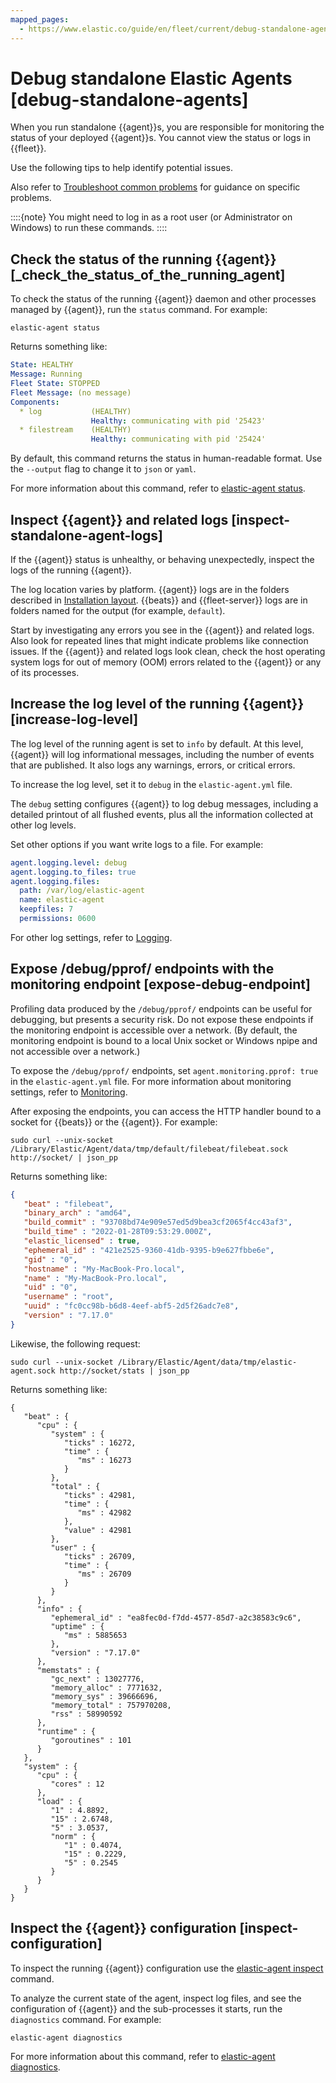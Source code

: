 ```yaml
---
mapped_pages:
  - https://www.elastic.co/guide/en/fleet/current/debug-standalone-agents.html
---
```


# Debug standalone Elastic Agents [debug-standalone-agents]

When you run standalone {{agent}}s, you are responsible for monitoring the status of your deployed {{agent}}s. You cannot view the status or logs in {{fleet}}.

Use the following tips to help identify potential issues.

Also refer to [Troubleshoot common problems](docs-content://troubleshoot/ingest/fleet/common-problems.md) for guidance on specific problems.

::::{note}
You might need to log in as a root user (or Administrator on Windows) to run these commands.
::::



## Check the status of the running {{agent}} [_check_the_status_of_the_running_agent]

To check the status of the running {{agent}} daemon and other processes managed by {{agent}}, run the `status` command. For example:

```shell
elastic-agent status
```

Returns something like:

```yaml
State: HEALTHY
Message: Running
Fleet State: STOPPED
Fleet Message: (no message)
Components:
  * log           (HEALTHY)
                  Healthy: communicating with pid '25423'
  * filestream    (HEALTHY)
                  Healthy: communicating with pid '25424'
```

By default, this command returns the status in human-readable format. Use the `--output` flag to change it to `json` or `yaml`.

For more information about this command, refer to [elastic-agent status](/reference/ingestion-tools/fleet/agent-command-reference.md#elastic-agent-status-command).


## Inspect {{agent}} and related logs [inspect-standalone-agent-logs]

If the {{agent}} status is unhealthy, or behaving unexpectedly, inspect the logs of the running {{agent}}.

The log location varies by platform. {{agent}} logs are in the folders described in [Installation layout](/reference/ingestion-tools/fleet/installation-layout.md). {{beats}} and {{fleet-server}} logs are in folders named for the output (for example, `default`).

Start by investigating any errors you see in the {{agent}} and related logs. Also look for repeated lines that might indicate problems like connection issues. If the {{agent}} and related logs look clean, check the host operating system logs for out of memory (OOM) errors related to the {{agent}} or any of its processes.


## Increase the log level of the running {{agent}} [increase-log-level]

The log level of the running agent is set to `info` by default. At this level, {{agent}} will log informational messages, including the number of events that are published. It also logs any warnings, errors, or critical errors.

To increase the log level, set it to `debug` in the `elastic-agent.yml` file.

The `debug` setting configures {{agent}} to log debug messages, including a detailed printout of all flushed events, plus all the information collected at other log levels.

Set other options if you want write logs to a file. For example:

```yaml
agent.logging.level: debug
agent.logging.to_files: true
agent.logging.files:
  path: /var/log/elastic-agent
  name: elastic-agent
  keepfiles: 7
  permissions: 0600
```

For other log settings, refer to [Logging](/reference/ingestion-tools/fleet/elastic-agent-standalone-logging-config.md).


## Expose /debug/pprof/ endpoints with the monitoring endpoint [expose-debug-endpoint]

Profiling data produced by the `/debug/pprof/` endpoints can be useful for debugging, but presents a security risk. Do not expose these endpoints if the monitoring endpoint is accessible over a network. (By default, the monitoring endpoint is bound to a local Unix socket or Windows npipe and not accessible over a network.)

To expose the `/debug/pprof/` endpoints, set `agent.monitoring.pprof: true` in the `elastic-agent.yml` file. For more information about monitoring settings, refer to [Monitoring](/reference/ingestion-tools/fleet/elastic-agent-monitoring-configuration.md).

After exposing the endpoints, you can access the HTTP handler bound to a socket for {{beats}} or the {{agent}}. For example:

```shell
sudo curl --unix-socket /Library/Elastic/Agent/data/tmp/default/filebeat/filebeat.sock http://socket/ | json_pp
```

Returns something like:

```json
{
   "beat" : "filebeat",
   "binary_arch" : "amd64",
   "build_commit" : "93708bd74e909e57ed5d9bea3cf2065f4cc43af3",
   "build_time" : "2022-01-28T09:53:29.000Z",
   "elastic_licensed" : true,
   "ephemeral_id" : "421e2525-9360-41db-9395-b9e627fbbe6e",
   "gid" : "0",
   "hostname" : "My-MacBook-Pro.local",
   "name" : "My-MacBook-Pro.local",
   "uid" : "0",
   "username" : "root",
   "uuid" : "fc0cc98b-b6d8-4eef-abf5-2d5f26adc7e8",
   "version" : "7.17.0"
}
```

Likewise, the following request:

```shell
sudo curl --unix-socket /Library/Elastic/Agent/data/tmp/elastic-agent.sock http://socket/stats | json_pp
```

Returns something like:

```shell
{
   "beat" : {
      "cpu" : {
         "system" : {
            "ticks" : 16272,
            "time" : {
               "ms" : 16273
            }
         },
         "total" : {
            "ticks" : 42981,
            "time" : {
               "ms" : 42982
            },
            "value" : 42981
         },
         "user" : {
            "ticks" : 26709,
            "time" : {
               "ms" : 26709
            }
         }
      },
      "info" : {
         "ephemeral_id" : "ea8fec0d-f7dd-4577-85d7-a2c38583c9c6",
         "uptime" : {
            "ms" : 5885653
         },
         "version" : "7.17.0"
      },
      "memstats" : {
         "gc_next" : 13027776,
         "memory_alloc" : 7771632,
         "memory_sys" : 39666696,
         "memory_total" : 757970208,
         "rss" : 58990592
      },
      "runtime" : {
         "goroutines" : 101
      }
   },
   "system" : {
      "cpu" : {
         "cores" : 12
      },
      "load" : {
         "1" : 4.8892,
         "15" : 2.6748,
         "5" : 3.0537,
         "norm" : {
            "1" : 0.4074,
            "15" : 0.2229,
            "5" : 0.2545
         }
      }
   }
}
```


## Inspect the {{agent}} configuration [inspect-configuration]

To inspect the running {{agent}} configuration use the [elastic-agent inspect](/reference/ingestion-tools/fleet/agent-command-reference.md#elastic-agent-inspect-command) command.

To analyze the current state of the agent, inspect log files, and see the configuration of {{agent}} and the sub-processes it starts, run the `diagnostics` command. For example:

```shell
elastic-agent diagnostics
```

For more information about this command, refer to [elastic-agent diagnostics](/reference/ingestion-tools/fleet/agent-command-reference.md#elastic-agent-diagnostics-command).

